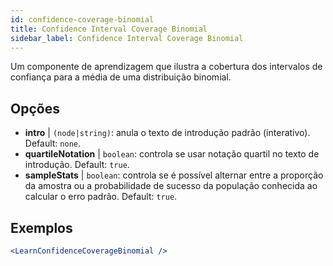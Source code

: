 ```yaml
---
id: confidence-coverage-binomial
title: Confidence Interval Coverage Binomial
sidebar_label: Confidence Interval Coverage Binomial
---
```


Um componente de aprendizagem que ilustra a cobertura dos intervalos de confiança para a média de uma distribuição binomial.

## Opções

* __intro__ | `(node|string)`: anula o texto de introdução padrão (interativo). Default: `none`.
* __quartileNotation__ | `boolean`: controla se usar notação quartil no texto de introdução. Default: `true`.
* __sampleStats__ | `boolean`: controla se é possível alternar entre a proporção da amostra ou a probabilidade de sucesso da população conhecida ao calcular o erro padrão. Default: `true`.


## Exemplos

```jsx live
<LearnConfidenceCoverageBinomial />
```

